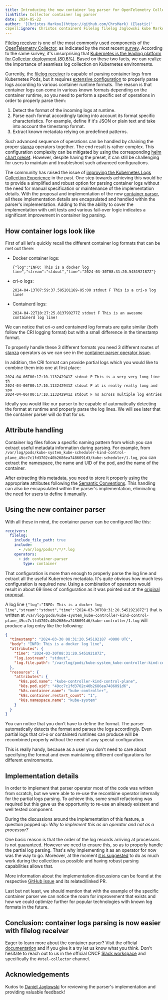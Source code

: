 ```yaml
---
title: Introducing the new container log parser for OpenTelemetry Collector
linkTitle: Collector container log parser
date: 2024-05-22
author: '[Christos Markou](https://github.com/ChrsMark) (Elastic)'
cSpell:ignore: Christos containerd Filelog filelog Jaglowski kube Markou
---
```


[Filelog receiver](https://github.com/open-telemetry/opentelemetry-collector-contrib/tree/main/receiver/filelogreceiver)
is one of the most commonly used components of the
[OpenTelemetry Collector](/docs/collector), as indicated by the most recent
[survey](/blog/2024/otel-collector-survey/#otel-components-usage). According to
the same survey, it's unsurprising that
[Kubernetes is the leading platform for Collector deployment (80.6%)](/blog/2024/otel-collector-survey/#deployment-scale-and-environment).
Based on these two facts, we can realize the importance of seamless log
collection on Kubernetes environments.

Currently, the
[filelog receiver](https://github.com/open-telemetry/opentelemetry-collector-contrib/blob/v0.100.0/receiver/filelogreceiver/README.md)
is capable of parsing container logs from Kubernetes Pods, but it requires
[extensive configuration](https://github.com/open-telemetry/opentelemetry-helm-charts/blob/aaa70bde1bf8bf15fc411282468ac6d2d07f772d/charts/opentelemetry-collector/templates/_config.tpl#L206-L282)
to properly parse logs according to various container runtime formats. The
reason is that container logs can come in various known formats depending on the
container runtime, so you need to perform a specific set of operations in order
to properly parse them:

1. Detect the format of the incoming logs at runtime.
2. Parse each format accordingly taking into account its format specific
   characteristics. For example, define if it's JSON or plain text and take into
   account the timestamp format.
3. Extract known metadata relying on predefined patterns.

Such advanced sequence of operations can be handled by chaining the proper
[stanza](https://github.com/open-telemetry/opentelemetry-collector-contrib/tree/main/pkg/stanza)
operators together. The end result is rather complex. This configuration
complexity can be mitigated by using the corresponding
[helm chart preset](https://github.com/open-telemetry/opentelemetry-helm-charts/tree/main/charts/opentelemetry-collector#configuration-for-kubernetes-container-logs).
However, despite having the preset, it can still be challenging for users to
maintain and troubleshoot such advanced configurations.

The community has raised the issue of
[improving the Kubernetes Logs Collection Experience](https://github.com/open-telemetry/opentelemetry-collector-contrib/issues/25251)
in the past. One step towards achieving this would be to provide a simplified
and robust option for parsing container logs without the need for manual
specification or maintenance of the implementation details. With the proposal
and implementation of the new
[container parser](https://github.com/open-telemetry/opentelemetry-collector-contrib/issues/31959),
all these implementation details are encapsulated and handled within the
parser's implementation. Adding to this the ability to cover the implementation
with unit tests and various fail-over logic indicates a significant improvement
in container log parsing.

## How container logs look like

First of all let's quickly recall the different container log formats that can
be met out there:

- Docker container logs:

  `{"log":"INFO: This is a docker log line","stream":"stdout","time":"2024-03-30T08:31:20.545192187Z"}`

- cri-o logs:

  `2024-04-13T07:59:37.505201169-05:00 stdout F This is a cri-o log line!`

- Containerd logs:

  `2024-04-22T10:27:25.813799277Z stdout F This is an awesome containerd log line!`

We can notice that cri-o and containerd log formats are quite similar (both
follow the CRI logging format) but with a small difference in the timestamp
format.

To properly handle these 3 different formats you need 3 different routes of
[stanza](https://github.com/open-telemetry/opentelemetry-collector-contrib/tree/main/pkg/stanza)
operators as we can see in the
[container parser operator issue](https://github.com/open-telemetry/opentelemetry-collector-contrib/issues/31959).

In addition, the CRI format can provide partial logs which you would like to
combine them into one at first place:

```text
2024-04-06T00:17:10.113242941Z stdout P This is a very very long line th
2024-04-06T00:17:10.113242941Z stdout P at is really really long and spa
2024-04-06T00:17:10.113242941Z stdout F ns across multiple log entries
```

Ideally you would like our parser to be capable of automatically detecting the
format at runtime and properly parse the log lines. We will see later that the
container parser will do that for us.

## Attribute handling

Container log files follow a specific naming pattern from which you can extract
useful metadata information during parsing. For example, from
`/var/log/pods/kube-system_kube-scheduler-kind-control-plane_49cc7c1fd3702c40b2686ea7486091d3/kube-scheduler/1.log`,
you can extract the namespace, the name and UID of the pod, and the name of the
container.

After extracting this metadata, you need to store it properly using the
appropriate attributes following the
[Semantic Conventions](/docs/specs/semconv/resource/k8s/). This handling can
also be encapsulated within the parser's implementation, eliminating the need
for users to define it manually.

## Using the new container parser

With all these in mind, the container parser can be configured like this:

```yaml
receivers:
  filelog:
    include_file_path: true
    include:
      - /var/log/pods/*/*/*.log
    operators:
      - id: container-parser
        type: container
```

That configuration is more than enough to properly parse the log line and
extract all the useful Kubernetes metadata. It's quite obvious how much less
configuration is required now. Using a combination of operators would result in
about 69 lines of configuration as it was pointed out at the
[original proposal](https://github.com/open-telemetry/opentelemetry-collector-contrib/issues/31959).

A log line
`{"log":"INFO: This is a docker log line","stream":"stdout","time":"2024-03-30T08:31:20.545192187Z"}`
that is written at
`/var/log/pods/kube-system_kube-controller-kind-control-plane_49cc7c1fd3702c40b2686ea7486091d6/kube-controller/1.log`
will produce a log entry like the following:

```json
{
  "timestamp": "2024-03-30 08:31:20.545192187 +0000 UTC",
  "body": "INFO: This is a docker log line",
  "attributes": {
    "time": "2024-03-30T08:31:20.545192187Z",
    "log.iostream": "stdout",
    "log.file.path": "/var/log/pods/kube-system_kube-controller-kind-control-plane_49cc7c1fd3702c40b2686ea7486091d6/kube-controller/1.log"
  },
  "resource": {
    "attributes": {
      "k8s.pod.name": "kube-controller-kind-control-plane",
      "k8s.pod.uid": "49cc7c1fd3702c40b2686ea7486091d6",
      "k8s.container.name": "kube-controller",
      "k8s.container.restart_count": "1",
      "k8s.namespace.name": "kube-system"
    }
  }
}
```

You can notice that you don't have to define the format. The parser
automatically detects the format and parses the logs accordingly. Even partial
logs that cri-o or containerd runtimes can produce will be recombined properly
without the need of any special configuration.

This is really handy, because as a user you don't need to care about specifying
the format and even maintaining different configurations for different
environments.

## Implementation details

In order to implement that parser operator most of the code was written from
scratch, but we were able to re-use the recombine operator internally for the
partial logs parsing. To achieve this, some small refactoring was required but
this gave us the opportunity to re-use an already existent and well tested
component.

During the discussions around the implementation of this feature, a question
popped up: _Why to implement this as an operator and not as a processor?_

One basic reason is that the order of the log records arriving at processors is
not guaranteed. However we need to ensure this, so as to properly handle the
partial log parsing. That's why implementing it as an operator for now was the
way to go. Moreover, at the moment
[it is suggested](https://github.com/open-telemetry/opentelemetry-collector-contrib/issues/32080#issuecomment-2035301178)
to do as much work during the collection as possible and having robust parsing
capabilities allows that.

More information about the implementation discussions can be found at the
respective
[GitHub issue](https://github.com/open-telemetry/opentelemetry-collector-contrib/issues/31959)
and its related/linked PR.

Last but not least, we should mention that with the example of the specific
container parser we can notice the room for improvement that exists and how we
could optimize further for popular technologies with known log formats in the
future.

## Conclusion: container logs parsing is now easier with filelog receiver

Eager to learn more about the container parser? Visit the official
[documentation](https://github.com/open-telemetry/opentelemetry-collector-contrib/blob/main/pkg/stanza/docs/operators/container.md)
and if you give it a try let us know what you think. Don't hesitate to reach out
to us in the official CNCF [Slack workspace](https://slack.cncf.io/) and
specifically the `#otel-collector` channel.

## Acknowledgements

Kudos to [Daniel Jaglowski](https://github.com/djaglowski) for reviewing the
parser's implementation and providing valuable feedback!
